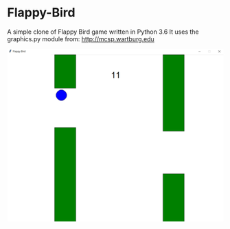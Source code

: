 # Flappy-Bird
A simple clone of Flappy Bird game written in Python 3.6
It uses the graphics.py module from: http://mcsp.wartburg.edu

<img src="flappy.png"></img>
